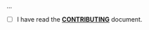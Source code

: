 <!--- Provide a general summary of your changes in the Title above -->

...

- [ ] I have read the **[CONTRIBUTING](https://github.com/owenvoke/gitea/blob/main/.github/CONTRIBUTING.md)** document.
